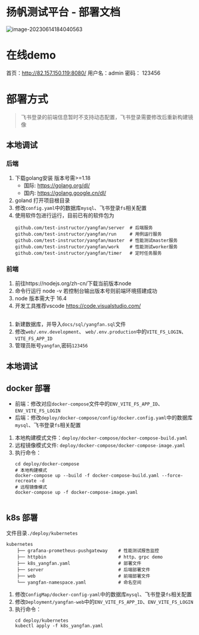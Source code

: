 # 扬帆测试平台 - 部署文档

![image-20230614184040563](http://qiniu.yangfan.gd.cn/markdown/image-20230614184040563.png)




# 在线demo

首页：http://82.157.150.119:8080/
用户名：admin
密码： 123456

# 部署方式
> 飞书登录的前端信息暂时不支持动态配置，飞书登录需要修改后重新构建镜像

## 本地调试
### 后端
1. 下载golang安装 版本号需>=1.18
   * 国际: https://golang.org/dl/
   * 国内: https://golang.google.cn/dl/
2. goland 打开项目根目录
3. 修改`config.yaml`中的数据库`mysql`、飞书登录`fs`相关配置
4. 使用软件包进行运行，目前已有的软件包为
   ```shell
   github.com/test-instructor/yangfan/server  # 后端服务
   github.com/test-instructor/yangfan/run     # 用例运行服务
   github.com/test-instructor/yangfan/master  # 性能测试master服务
   github.com/test-instructor/yangfan/work    # 性能测试worker服务
   github.com/test-instructor/yangfan/timer   # 定时任务服务
   ```
### 前端
1. 前往https://nodejs.org/zh-cn/下载当前版本node 
2. 命令行运行 node -v 若控制台输出版本号则前端环境搭建成功 
3. node 版本需大于 16.4 
4. 开发工具推荐vscode https://code.visualstudio.com/

## 


1. 新建数据库，并导入`docs/sql/yangfan.sql`文件
2. 修改`web/.env.development`、 `web/.env.production`中的`VITE_FS_LOGIN`、`VITE_FS_APP_ID`
3. 管理员账号`yangfan`,密码`123456`

## 本地调试

## docker 部署

* 前端：修改对应`docker-compose`文件中的`ENV_VITE_FS_APP_ID`、`ENV_VITE_FS_LOGIN`
* 后端：修改`deploy/docker-compose/config/docker.config.yaml`中的数据库`mysql`、飞书登录`fs`相关配置

1. 本地构建模式文件：`deploy/docker-compose/docker-compose-build.yaml`
2. 远程镜像模式文件: `deploy/docker-compose/docker-compose-image.yaml`
3. 执行命令：
   ```shell
   cd deploy/docker-compose
   # 本地构建模式
   docker-compose up --build -f docker-compose-build.yaml --force-recreate -d
   # 远程镜像模式
   docker-compose up -f docker-compose-image.yaml
      
   ```
   
## k8s 部署
文件目录`./deploy/kubernetes`
```shell
kubernetes
    ├── grafana-prometheus-pushgateway    # 性能测试报告监控
    ├── httpbin                           # http、grpc demo
    ├── k8s_yangfan.yaml                  # 部署文件
    ├── server                            # 后端部署文件
    ├── web                               # 前端部署文件
    └── yangfan-namespace.yaml            # 命名空间
```

1. 修改`ConfigMap/docker-config-yaml`中的数据库`mysql`、飞书登录`fs`相关配置
2. 修改`Deployment/yangfan-web`中的`ENV_VITE_FS_APP_ID`、`ENV_VITE_FS_LOGIN`
3. 执行命令：
   ```shell
   cd deploy/kubernetes
   kubectl apply -f k8s_yangfan.yaml
   ```




